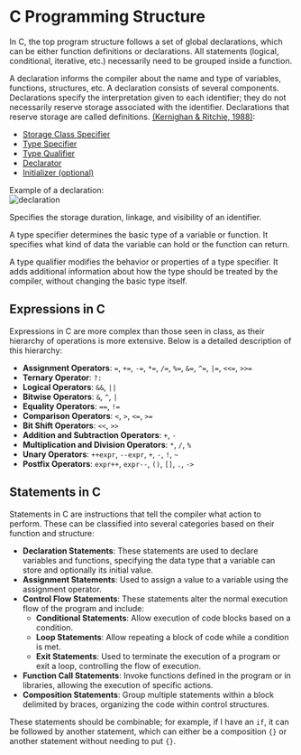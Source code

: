 # C Programming Structure

In C, the top program structure follows a set of global declarations, which can be either function definitions or declarations. All statements (logical, conditional, iterative, etc.) necessarily need to be grouped inside a function.

A declaration informs the compiler about the name and type of variables, functions, structures, etc. A declaration consists of several components. Declarations specify the interpretation given to each identifier; they do not necessarily reserve storage associated with the identifier. Declarations that reserve storage are called definitions. [(Kernighan & Ritchie, 1988)](../README.md#references):

- [Storage Class Specifier](https://courses.physics.ucsd.edu/2014/Winter/physics141/Labs/Lab1/The_C_Programming_Language.pdf#page=230)
- [Type Specifier](https://courses.physics.ucsd.edu/2014/Winter/physics141/Labs/Lab1/The_C_Programming_Language.pdf#page=231)
- [Type Qualifier](https://courses.physics.ucsd.edu/2014/Winter/physics141/Labs/Lab1/The_C_Programming_Language.pdf#page=213)
- [Declarator](https://courses.physics.ucsd.edu/2014/Winter/physics141/Labs/Lab1/The_C_Programming_Language.pdf#page=237)
- [Initializer (optional)](https://courses.physics.ucsd.edu/2014/Winter/physics141/Labs/Lab1/The_C_Programming_Language.pdf#page=241)

Example of a declaration:  
![declaration](https://github.com/user-attachments/assets/92c4d3db-7881-4b4f-aa39-2c83bb4284c5)

Specifies the storage duration, linkage, and visibility of an identifier.

A type specifier determines the basic type of a variable or function. It specifies what kind of data the variable can hold or the function can return.

A type qualifier modifies the behavior or properties of a type specifier. It adds additional information about how the type should be treated by the compiler, without changing the basic type itself.

## Expressions in C

Expressions in C are more complex than those seen in class, as their hierarchy of operations is more extensive. Below is a detailed description of this hierarchy:

- **Assignment Operators**: `=`, `+=`, `-=`, `*=`, `/=`, `%=`, `&=`, `^=`, `|=`, `<<=`, `>>=`
- **Ternary Operator**: `?:`
- **Logical Operators**: `&&`, `||`
- **Bitwise Operators**: `&`, `^`, `|`
- **Equality Operators**: `==`, `!=`
- **Comparison Operators**: `<`, `>`, `<=`, `>=`
- **Bit Shift Operators**: `<<`, `>>`
- **Addition and Subtraction Operators**: `+`, `-`
- **Multiplication and Division Operators**: `*`, `/`, `%`
- **Unary Operators**: `++expr`, `--expr`, `+`, `-`, `!`, `~`
- **Postfix Operators**: `expr++`, `expr--`, `()`, `[]`, `.`, `->`

## Statements in C

Statements in C are instructions that tell the compiler what action to perform. These can be classified into several categories based on their function and structure:

- **Declaration Statements**: These statements are used to declare variables and functions, specifying the data type that a variable can store and optionally its initial value.
- **Assignment Statements**: Used to assign a value to a variable using the assignment operator.
- **Control Flow Statements**: These statements alter the normal execution flow of the program and include:
  - **Conditional Statements**: Allow execution of code blocks based on a condition.
  - **Loop Statements**: Allow repeating a block of code while a condition is met.
  - **Exit Statements**: Used to terminate the execution of a program or exit a loop, controlling the flow of execution.
- **Function Call Statements**: Invoke functions defined in the program or in libraries, allowing the execution of specific actions.
- **Composition Statements**: Group multiple statements within a block delimited by braces, organizing the code within control structures.

These statements should be combinable; for example, if I have an `if`, it can be followed by another statement, which can either be a composition `{}` or another statement without needing to put `{}`.

